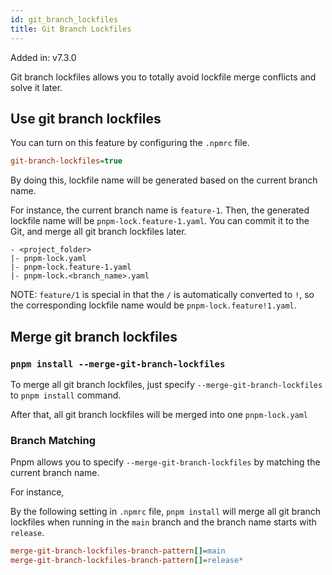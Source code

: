 ```yaml
---
id: git_branch_lockfiles
title: Git Branch Lockfiles
---
```


Added in: v7.3.0

Git branch lockfiles allows you to totally avoid lockfile merge conflicts and solve it later.

## Use git branch lockfiles

You can turn on this feature by configuring the `.npmrc` file.

```ini
git-branch-lockfiles=true
```

By doing this, lockfile name will be generated based on the current branch name.

For instance, the current branch name is `feature-1`. Then, the generated lockfile name will
be `pnpm-lock.feature-1.yaml`. You can commit it to the Git, and merge all git branch lockfiles later.

```
- <project_folder>
|- pnpm-lock.yaml
|- pnpm-lock.feature-1.yaml
|- pnpm-lock.<branch_name>.yaml
```

NOTE: `feature/1` is special in that the `/` is automatically converted to `!`, so the corresponding
lockfile name would be `pnpm-lock.feature!1.yaml`.

## Merge git branch lockfiles

### `pnpm install --merge-git-branch-lockfiles`

To merge all git branch lockfiles, just specify `--merge-git-branch-lockfiles` to `pnpm install` command.

After that, all git branch lockfiles will be merged into one `pnpm-lock.yaml`


### Branch Matching

Pnpm allows you to specify `--merge-git-branch-lockfiles` by matching the current branch name.

For instance,

By the following setting in `.npmrc` file, `pnpm install` will merge all git branch lockfiles when 
running in the `main` branch and the branch name starts with `release`.

```ini
merge-git-branch-lockfiles-branch-pattern[]=main
merge-git-branch-lockfiles-branch-pattern[]=release*
```